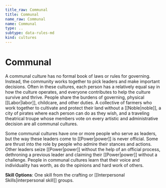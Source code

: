 ```yaml
---
title_raw: Communal
title: Communal
name_raw: Communal
name: Communal
type: ..
subtype: data-rules-md
kind: cultures
---
```


# Communal

A communal culture has no formal book of laws or rules for governing. Instead, the community works together to pick leaders and make important decisions. Often in these cultures, each person has a relatively equal say in how the culture operates, and everyone contributes to help the culture survive and thrive. People share the burdens of governing, physical [[Labor|labor]], childcare, and other duties. A collective of farmers who work together to cultivate and protect their land without a [[Noble|noble]], a city of pirates where each person can do as they wish, and a traveling theatrical troupe whose members vote on every artistic and administrative decision are all communal cultures.

Some communal cultures have one or more people who serve as leaders, but the way these leaders come to [[Power|power]] is never official. Some are thrust into the role by people who admire their stances and actions. Other leaders seize [[Power|power]] without the help of an official process, dethroning a previous leader and claiming their [[Power|power]] without a challenge. People in communal cultures learn that their voice and individuality has worth, as do the opinions and hard work of others.

**Skill Options**: One skill from the crafting or [[Interpersonal Skills|interpersonal skill]] groups.

